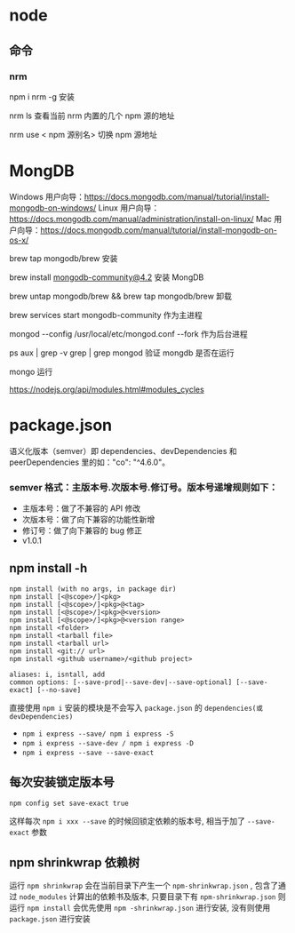 # node

## 命令

### nrm

npm i nrm -g
安装

nrm ls
查看当前 nrm 内置的几个 npm 源的地址

nrm use < npm 源别名>
切换 npm 源地址

# MongDB

Windows 用户向导：https://docs.mongodb.com/manual/tutorial/install-mongodb-on-windows/
Linux 用户向导：https://docs.mongodb.com/manual/administration/install-on-linux/
Mac 用户向导：https://docs.mongodb.com/manual/tutorial/install-mongodb-on-os-x/

brew tap mongodb/brew
安装

brew install mongodb-community@4.2
安装 MongDB

brew untap mongodb/brew && brew tap mongodb/brew
卸载

brew services start mongodb-community
作为主进程

mongod --config /usr/local/etc/mongod.conf --fork
作为后台进程

ps aux | grep -v grep | grep mongod
验证 mongdb 是否在运行

mongo
运行

https://nodejs.org/api/modules.html#modules_cycles

# package.json

语义化版本（semver）即 dependencies、devDependencies 和 peerDependencies 里的如："co": "^4.6.0"。

### semver 格式：主版本号.次版本号.修订号。版本号递增规则如下：

- 主版本号：做了不兼容的 API 修改
- 次版本号：做了向下兼容的功能性新增
- 修订号：做了向下兼容的 bug 修正
- v1.0.1

## npm install -h

```
npm install (with no args, in package dir)
npm install [<@scope>/]<pkg>
npm install [<@scope>/]<pkg>@<tag>
npm install [<@scope>/]<pkg>@<version>
npm install [<@scope>/]<pkg>@<version range>
npm install <folder>
npm install <tarball file>
npm install <tarball url>
npm install <git:// url>
npm install <github username>/<github project>

aliases: i, isntall, add
common options: [--save-prod|--save-dev|--save-optional] [--save-exact] [--no-save]
```

直接使用 `npm i` 安装的模块是不会写入 `package.json` 的 `dependencies(或 devDependencies)`

- `npm i express --save/ npm i express -S`
- `npm i express --save-dev / npm i express -D`
- `npm i express --save --save-exact`

## 每次安装锁定版本号

```
npm config set save-exact true
```

这样每次 `npm i xxx --save` 的时候回锁定依赖的版本号, 相当于加了 `--save-exact` 参数

## npm shrinkwrap 依赖树

运行 `npm shrinkwrap` 会在当前目录下产生一个 `npm-shrinkwrap.json` , 包含了通过 `node_modules` 计算出的依赖书及版本, 只要目录下有 `npm-shrinkwrap.json` 则运行 `npm install` 会优先使用 `npm -shrinkwrap.json` 进行安装, 没有则使用 `package.json` 进行安装
